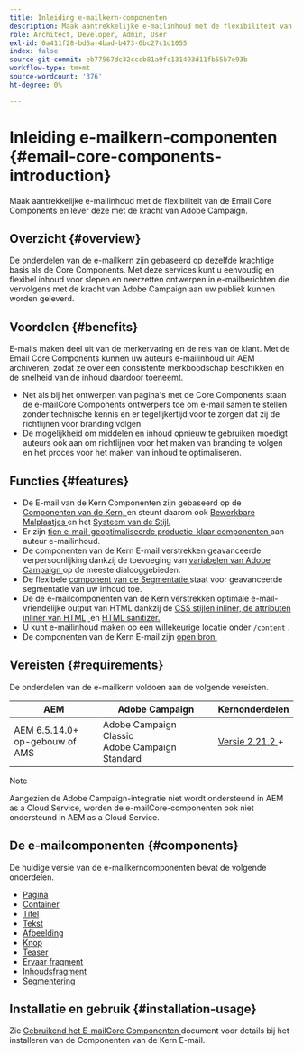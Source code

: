 ```yaml
---
title: Inleiding e-mailkern-componenten
description: Maak aantrekkelijke e-mailinhoud met de flexibiliteit van de Email Core Components en lever deze met de kracht van Adobe Campaign.
role: Architect, Developer, Admin, User
exl-id: 0a411f28-bd6a-4bad-b473-6bc27c1d1055
index: false
source-git-commit: eb77567dc32cccb81a9fc131493d11fb55b7e93b
workflow-type: tm+mt
source-wordcount: '376'
ht-degree: 0%

---
```



# Inleiding e-mailkern-componenten {#email-core-components-introduction}

Maak aantrekkelijke e-mailinhoud met de flexibiliteit van de Email Core Components en lever deze met de kracht van Adobe Campaign.

## Overzicht {#overview}

De onderdelen van de e-mailkern zijn gebaseerd op dezelfde krachtige basis als de Core Components. Met deze services kunt u eenvoudig en flexibel inhoud voor slepen en neerzetten ontwerpen in e-mailberichten die vervolgens met de kracht van Adobe Campaign aan uw publiek kunnen worden geleverd.

## Voordelen {#benefits}

E-mails maken deel uit van de merkervaring en de reis van de klant. Met de Email Core Components kunnen uw auteurs e-mailinhoud uit AEM archiveren, zodat ze over een consistente merkboodschap beschikken en de snelheid van de inhoud daardoor toeneemt.

* Net als bij het ontwerpen van pagina&#39;s met de Core Components staan de e-mailCore Components ontwerpers toe om e-mail samen te stellen zonder technische kennis en er tegelijkertijd voor te zorgen dat zij de richtlijnen voor branding volgen.
* De mogelijkheid om middelen en inhoud opnieuw te gebruiken moedigt auteurs ook aan om richtlijnen voor het maken van branding te volgen en het proces voor het maken van inhoud te optimaliseren.

## Functies {#features}

* De E-mail van de Kern Componenten zijn gebaseerd op de [ Componenten van de Kern, ](/help/introduction.md) en steunt daarom ook [ Bewerkbare Malplaatjes ](https://experienceleague.adobe.com/docs/experience-manager-cloud-service/sites/authoring/features/templates.html?lang=nl-NL) en het [ Systeem van de Stijl.](https://experienceleague.adobe.com/docs/experience-manager-cloud-service/content/sites/authoring/features/style-system.html?lang=nl-NL)
* Er zijn [ tien e-mail-geoptimaliseerde productie-klaar componenten ](#components) aan auteur e-mailinhoud.
* De componenten van de Kern E-mail verstrekken geavanceerde verpersoonlijking dankzij de toevoeging van [ variabelen van Adobe Campaign ](campaign-variables.md) op de meeste dialooggebieden.
* De flexibele [ component van de Segmentatie ](/help/email/components/segmentation.md) staat voor geavanceerde segmentatie van uw inhoud toe.
* De de e-mailcomponenten van de Kern verstrekken optimale e-mail-vriendelijke output van HTML dankzij de [ CSS stijlen inliner, ](https://github.com/adobe/aem-core-email-components/wiki/CSS-Styles-Inliner:-Technical-documentation) [ de attributen inliner van HTML, ](https://github.com/adobe/aem-core-email-components/wiki/HTML-Inliner) en [ HTML sanitizer.](https://github.com/adobe/aem-core-email-components/wiki/HTML-Sanitizing)
* U kunt e-mailinhoud maken op een willekeurige locatie onder `/content` .
* De componenten van de Kern E-mail zijn [ open bron.](https://github.com/adobe/aem-core-email-components)

## Vereisten {#requirements}

De onderdelen van de e-mailkern voldoen aan de volgende vereisten.

| AEM | Adobe Campaign | Kernonderdelen |
|---|---|---|
| AEM 6.5.14.0+ <br> op-gebouw of AMS | Adobe Campaign Classic <br> Adobe Campaign Standard | [ Versie 2.21.2 ](/help/versions.md)+ |

>[!NOTE]
>
>Aangezien de Adobe Campaign-integratie niet wordt ondersteund in AEM as a Cloud Service, worden de e-mailCore-componenten ook niet ondersteund in AEM as a Cloud Service.

## De e-mailcomponenten {#components}

De huidige versie van de e-mailkerncomponenten bevat de volgende onderdelen.

* [Pagina](components/page.md)
* [Container](components/container.md)
* [Titel](components/title.md)
* [Tekst](components/text.md)
* [Afbeelding](components/image.md)
* [Knop](components/button.md)
* [Teaser](components/teaser.md)
* [Ervaar fragment](components/experience-fragment.md)
* [Inhoudsfragment](components/content-fragment.md)
* [Segmentering](components/segmentation.md)

## Installatie en gebruik {#installation-usage}

Zie [ Gebruikend het E-mailCore Componenten ](using.md) document voor details bij het installeren van de Componenten van de Kern E-mail.
